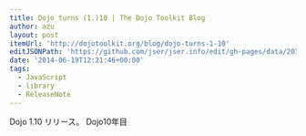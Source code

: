 ```yaml
---
title: Dojo turns (1.)10 | The Dojo Toolkit Blog
author: azu
layout: post
itemUrl: 'http://dojotoolkit.org/blog/dojo-turns-1-10'
editJSONPath: 'https://github.com/jser/jser.info/edit/gh-pages/data/2014/06/index.json'
date: '2014-06-19T12:21:46+00:00'
tags:
  - JavaScript
  - library
  - ReleaseNote
---
```

Dojo 1.10 リリース。
Dojo10年目
